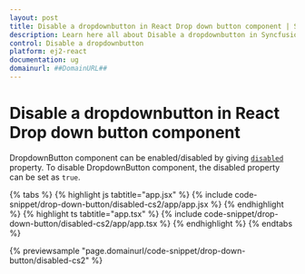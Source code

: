 ```yaml
---
layout: post
title: Disable a dropdownbutton in React Drop down button component | Syncfusion
description: Learn here all about Disable a dropdownbutton in Syncfusion React Drop down button component of Syncfusion Essential JS 2 and more.
control: Disable a dropdownbutton 
platform: ej2-react
documentation: ug
domainurl: ##DomainURL##
---
```


# Disable a dropdownbutton in React Drop down button component

DropdownButton component can be enabled/disabled by giving [`disabled`](https://ej2.syncfusion.com/react/documentation/api/drop-down-button#disabled) property. To disable DropdownButton component, the disabled property can be set as `true`.

{% tabs %}
{% highlight js tabtitle="app.jsx" %}
{% include code-snippet/drop-down-button/disabled-cs2/app/app.jsx %}
{% endhighlight %}
{% highlight ts tabtitle="app.tsx" %}
{% include code-snippet/drop-down-button/disabled-cs2/app/app.tsx %}
{% endhighlight %}
{% endtabs %}

 {% previewsample "page.domainurl/code-snippet/drop-down-button/disabled-cs2" %}